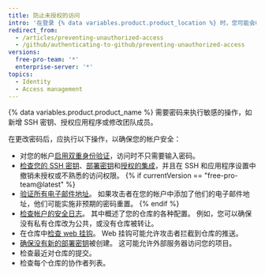 ```yaml
---
title: 防止未授权的访问
intro: '在登录 {% data variables.product.product_location %} 时，您可能会收到媒体中安全事件的警报，如发现 [Heartbleed 漏洞](http://heartbleed.com/)或计算机被盗。 在这种情况下，更改密码可防止后面对您的帐户和项目的任何非预期访问。'
redirect_from:
  - /articles/preventing-unauthorized-access
  - /github/authenticating-to-github/preventing-unauthorized-access
versions:
  free-pro-team: '*'
  enterprise-server: '*'
topics:
  - Identity
  - Access management
---
```

{% data variables.product.product_name %} 需要密码来执行敏感的操作，如新增 SSH 密钥、授权应用程序或修改团队成员。

在更改密码后，应执行以下操作，以确保您的帐户安全：

- 对您的帐户[启用双重身份验证](/articles/about-two-factor-authentication)，访问时不只需要输入密码。
- [检查您的 SSH 密钥](/articles/reviewing-your-ssh-keys)、[部署密钥](/articles/reviewing-your-deploy-keys)和[授权的集成](/articles/reviewing-your-authorized-integrations)，并且在 SSH 和应用程序设置中撤销未授权或不熟悉的访问权限。
{% if currentVersion == "free-pro-team@latest" %}
- [验证所有电子邮件地址](/articles/verifying-your-email-address)。 如果攻击者在您的帐户中添加了他们的电子邮件地址，他们可能实施非预期的密码重置。
{% endif %}
- [检查帐户的安全日志](/github/authenticating-to-github/reviewing-your-security-log)。 其中概述了您的仓库的各种配置。 例如，您可以确保没有私有仓库改为公共，或没有仓库被转让。
- 在仓库中[检查 web 挂钩](/articles/creating-webhooks)。 Web 挂钩可能允许攻击者拦截到仓库的推送。
- [确保没有新的部署密钥](/guides/managing-deploy-keys/#deploy-keys)被创建。 这可能允许外部服务器访问您的项目。
- 检查最近对仓库的提交。
- 检查每个仓库的协作者列表。
